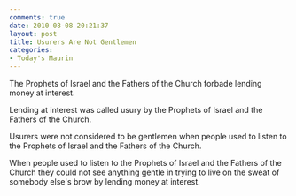 ```yaml
---
comments: true
date: 2010-08-08 20:21:37
layout: post
title: Usurers Are Not Gentlemen
categories:
- Today's Maurin
---
```


The Prophets of Israel
and the Fathers of the Church
forbade lending money at interest.

Lending at interest
was called usury
by the Prophets of Israel
and the Fathers of the Church.

Usurers were not considered
to be gentlemen
when people used to listen
to the Prophets of Israel
and the Fathers of the Church.

When people used to listen
to the Prophets of Israel
and the Fathers of the Church
they could not see anything gentle
in trying to live
on the sweat of somebody else's brow
by lending money at interest.

